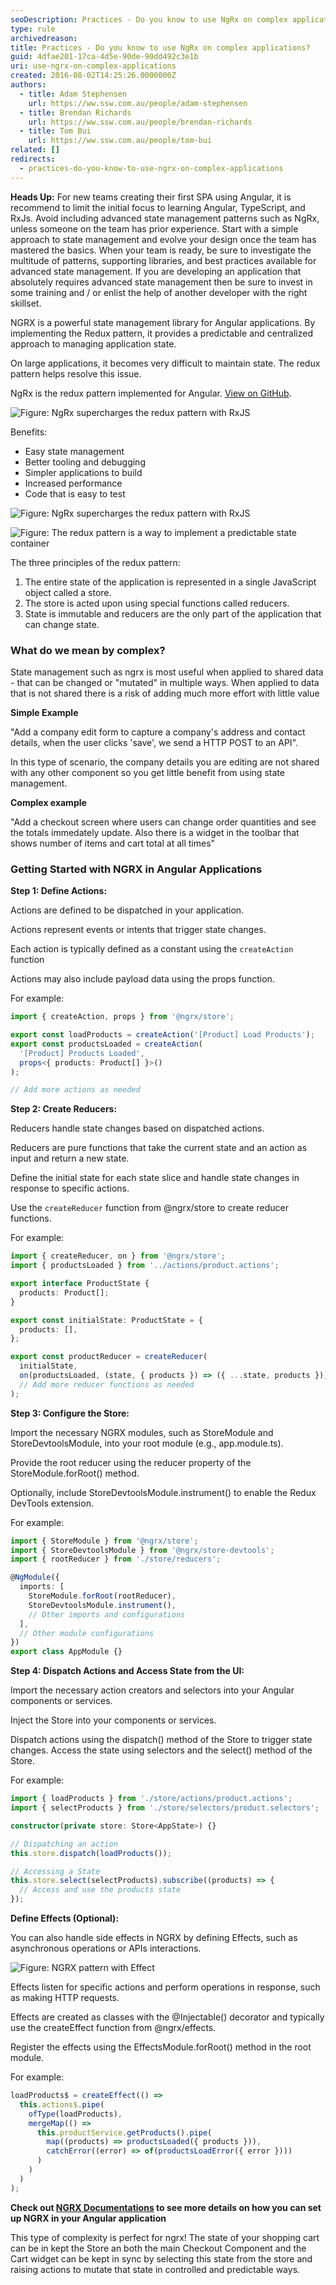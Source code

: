 ```yaml
---
seoDescription: Practices - Do you know to use NgRx on complex applications? NgRx helps manage complexity by storing state and handling side effects. Perfect for large-scale projects like shopping carts where multiple components need to stay in sync.
type: rule
archivedreason:
title: Practices - Do you know to use NgRx on complex applications?
guid: 4dfae201-17ca-4d5e-90de-90dd492c3e1b
uri: use-ngrx-on-complex-applications
created: 2016-08-02T14:25:26.0000000Z
authors:
  - title: Adam Stephensen
    url: https://ww.ssw.com.au/people/adam-stephensen
  - title: Brendan Richards
    url: https://ww.ssw.com.au/people/brendan-richards
  - title: Tom Bui
    url: https://ww.ssw.com.au/people/tom-bui
related: []
redirects:
  - practices-do-you-know-to-use-ngrx-on-complex-applications
---
```


**Heads Up:** For new teams creating their first SPA using Angular, it is recommend to limit the initial focus to learning Angular, TypeScript, and RxJs. Avoid including advanced state management patterns such as NgRx, unless someone on the team has prior experience. Start with a simple approach to state management and evolve your design once the team has mastered the basics. When your team is ready, be sure to investigate the multitude of patterns, supporting libraries, and best practices available for advanced state management. If you are developing an application that absolutely requires advanced state management then be sure to invest in some training and / or enlist the help of another developer with the right skillset.

NGRX is a powerful state management library for Angular applications. By implementing the Redux pattern, it provides a predictable and centralized approach to managing application state.

On large applications, it becomes very difficult to maintain state. The redux pattern helps resolve this issue.

NgRx is the redux pattern implemented for Angular. [View on GitHub](https://github.com/ngrx).

<!--endintro-->

![Figure: NgRx supercharges the redux pattern with RxJS](ngrx.png)

Benefits:

- Easy state management
- Better tooling and debugging
- Simpler applications to build
- Increased performance
- Code that is easy to test

![Figure: NgRx supercharges the redux pattern with RxJS](img1.png)

![Figure: The redux pattern is a way to implement a predictable state container](img2.png)

The three principles of the redux pattern:

1. The entire state of the application is represented in a single JavaScript object called a store.
2. The store is acted upon using special functions called reducers.
3. State is immutable and reducers are the only part of the application that can change state.

### What do we mean by complex?

State management such as ngrx is most useful when applied to shared data - that can be changed or "mutated" in multiple ways. When applied to data that is not shared there is a risk of adding much more effort with little value

**Simple Example**

"Add a company edit form to capture a company's address and contact details, when the user clicks 'save', we send a HTTP POST to an API".

In this type of scenario, the company details you are editing are not shared with any other component so you get little benefit from using state management.

**Complex example**

"Add a checkout screen where users can change order quantities and see the totals immedately update. Also there is a widget in the toolbar that shows number of items and cart total at all times"

### Getting Started with NGRX in Angular Applications

**Step 1: Define Actions:**

Actions are defined to be dispatched in your application.

Actions represent events or intents that trigger state changes.

Each action is typically defined as a constant using the `createAction` function

Actions may also include payload data using the props function.

For example:

```typescript
import { createAction, props } from '@ngrx/store';

export const loadProducts = createAction('[Product] Load Products');
export const productsLoaded = createAction(
  '[Product] Products Loaded',
  props<{ products: Product[] }>()
);

// Add more actions as needed
```

**Step 2: Create Reducers:**

Reducers handle state changes based on dispatched actions.

Reducers are pure functions that take the current state and an action as input and return a new state.

Define the initial state for each state slice and handle state changes in response to specific actions.

Use the `createReducer` function from @ngrx/store to create reducer functions.

For example:

```typescript
import { createReducer, on } from '@ngrx/store';
import { productsLoaded } from '../actions/product.actions';

export interface ProductState {
  products: Product[];
}

export const initialState: ProductState = {
  products: [],
};

export const productReducer = createReducer(
  initialState,
  on(productsLoaded, (state, { products }) => ({ ...state, products }))
  // Add more reducer functions as needed
);
```

**Step 3: Configure the Store:**

Import the necessary NGRX modules, such as StoreModule and StoreDevtoolsModule, into your root module (e.g., app.module.ts).

Provide the root reducer using the reducer property of the StoreModule.forRoot() method.

Optionally, include StoreDevtoolsModule.instrument() to enable the Redux DevTools extension.

For example:

```typescript
import { StoreModule } from '@ngrx/store';
import { StoreDevtoolsModule } from '@ngrx/store-devtools';
import { rootReducer } from './store/reducers';

@NgModule({
  imports: [
    StoreModule.forRoot(rootReducer),
    StoreDevtoolsModule.instrument(),
    // Other imports and configurations
  ],
  // Other module configurations
})
export class AppModule {}
```

**Step 4: Dispatch Actions and Access State from the UI:**

Import the necessary action creators and selectors into your Angular components or services.

Inject the Store into your components or services.

Dispatch actions using the dispatch() method of the Store to trigger state changes.
Access the state using selectors and the select() method of the Store.

For example:

```typescript
import { loadProducts } from './store/actions/product.actions';
import { selectProducts } from './store/selectors/product.selectors';

constructor(private store: Store<AppState>) {}

// Dispatching an action
this.store.dispatch(loadProducts());

// Accessing a State
this.store.select(selectProducts).subscribe((products) => {
  // Access and use the products state
});
```

**Define Effects (Optional):**

You can also handle side effects in NGRX by defining Effects, such as asynchronous operations or APIs interactions.

![Figure: NGRX pattern with Effect](https://github.com/SSWConsulting/SSW.CodeAuditor/assets/67776356/c612e0eb-c22f-4577-b36e-16c711ca148b)

Effects listen for specific actions and perform operations in response, such as making HTTP requests.

Effects are created as classes with the @Injectable() decorator and typically use
the createEffect function from @ngrx/effects.

Register the effects using the EffectsModule.forRoot() method in the root module.

For example:

```typescript
loadProducts$ = createEffect(() =>
  this.actions$.pipe(
    ofType(loadProducts),
    mergeMap(() =>
      this.productService.getProducts().pipe(
        map((products) => productsLoaded({ products })),
        catchError((error) => of(productsLoadError({ error })))
      )
    )
  )
);
```

**Check out [NGRX Documentations](https://ngrx.io/docs) to see more details on how you can set up NGRX in your Angular application**

This type of complexity is perfect for ngrx! The state of your shopping cart can be in kept the Store an both the main Checkout Component and the Cart widget can be kept in sync by selecting this state from the store and raising actions to mutate that state in controlled and predictable ways.
